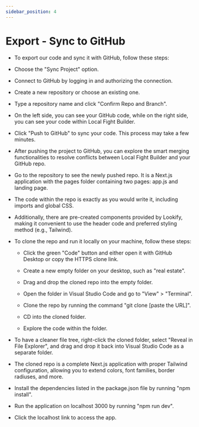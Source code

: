```yaml
---
sidebar_position: 4
---
```


# Export - Sync to GitHub

- To export our code and sync it with GitHub, follow these steps:

- Choose the "Sync Project" option.

- Connect to GitHub by logging in and authorizing the connection.

- Create a new repository or choose an existing one.

- Type a repository name and click "Confirm Repo and Branch".

- On the left side, you can see your GitHub code, while on the right side, you can see your code within Local Fight Builder.

- Click "Push to GitHub" to sync your code. This process may take a few minutes.

- After pushing the project to GitHub, you can explore the smart merging functionalities to resolve conflicts between Local Fight Builder and your GitHub repo.

- Go to the repository to see the newly pushed repo. It is a Next.js application with the pages folder containing two pages: app.js and landing page.

- The code within the repo is exactly as you would write it, including imports and global CSS.

- Additionally, there are pre-created components provided by Lookify, making it convenient to use the header code and preferred styling method (e.g., Tailwind).

- To clone the repo and run it locally on your machine, follow these steps:

  - Click the green "Code" button and either open it with GitHub Desktop or copy the HTTPS clone link.

  - Create a new empty folder on your desktop, such as "real estate".

  - Drag and drop the cloned repo into the empty folder.

  - Open the folder in Visual Studio Code and go to "View" > "Terminal".

  - Clone the repo by running the command "git clone [paste the URL]".

  - CD into the cloned folder.

  - Explore the code within the folder.

- To have a cleaner file tree, right-click the cloned folder, select "Reveal in File Explorer", and drag and drop it back into Visual Studio Code as a separate folder.

- The cloned repo is a complete Next.js application with proper Tailwind configuration, allowing you to extend colors, font families, border radiuses, and more.

- Install the dependencies listed in the package.json file by running "npm install".

- Run the application on localhost 3000 by running "npm run dev".

- Click the localhost link to access the app.
